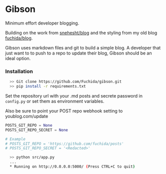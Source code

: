# Gibson
Minimum effort developer blogging.

Building on the work from [snehesht/blog](https://github.com/snehesht/blog) and the styling from
my old blog [fuchida/blog](https://github.com/Fuchida/Archive/tree/master/blog.fuchida.me).

Gibson uses markdown files and git to build a simple blog. A developer that just want to
to push to a repo to update their blog, Gibson should be an ideal option.

### Installation

```sh
  >> Git clone https://github.com/Fuchida/gibson.git
  >> pip install -r requirements.txt
```

Set the repository url with your .md posts and secrete password in `config.py`
or set them as environment variables.

Also be sure to point your POST repo webhook setting to youblog.com/update

```python
POSTS_GIT_REPO = None
POSTS_GIT_REPO_SECRET = None

# Example
# POSTS_GIT_REPO = 'https://github.com/fuchida/posts'
# POSTS_GIT_REPO_SECRET = '<Redacted>'
```

```sh
  >> python src/app.py
  ...
  * Running on http://0.0.0.0:5000/ (Press CTRL+C to quit)
```

